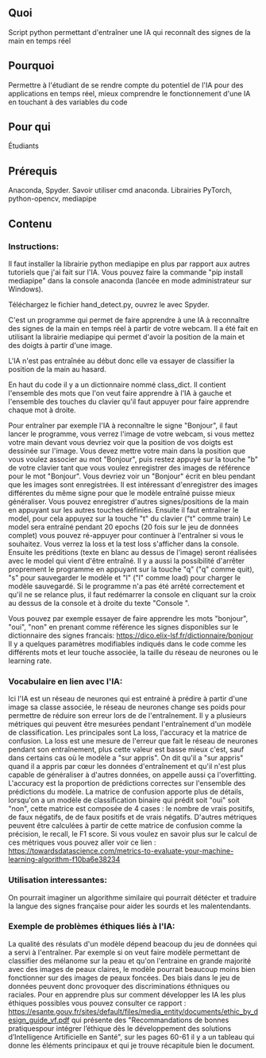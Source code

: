 ## Quoi
Script python permettant d'entraîner une IA qui reconnaît des signes de la main en temps réel 

## Pourquoi
Permettre à l'étudiant de se rendre compte du potentiel de l'IA pour des applications en temps réel, mieux comprendre le fonctionnement d'une IA en touchant à des variables du code

## Pour qui
Étudiants

## Prérequis 
Anaconda, Spyder. Savoir utiliser cmd anaconda. Librairies PyTorch, python-opencv, mediapipe

## Contenu

### Instructions:
Il faut installer la librairie python mediapipe en plus par rapport aux autres tutoriels que j'ai fait sur l'IA. Vous pouvez faire la commande "pip install mediapipe" dans la console anaconda (lancée en mode administrateur sur Windows).

Téléchargez le fichier hand_detect.py, ouvrez le avec Spyder.

C'est un programme qui permet de faire apprendre à une IA à reconnaître des signes de la main en temps réel à partir de votre webcam. Il a été fait en utilisant la librairie mediapipe qui permet d'avoir la position de la main et des doigts à partir d'une image.

L'IA n'est pas entraînée au début donc elle va essayer de classifier la position de la main au hasard.

En haut du code il y a un dictionnaire nommé class_dict. Il contient l'ensemble des mots que l'on veut faire apprendre à l'IA à gauche et l'ensemble des touches du clavier qu'il faut appuyer pour faire apprendre chaque mot à droite.

Pour entraîner par exemple l'IA à reconnaître le signe "Bonjour", il faut lancer le programme, vous verrez l'image de votre webcam, si vous mettez votre main devant vous devriez voir que la position de vos doigts est dessinée sur l'image. Vous devez mettre votre main dans la position que vous voulez associer au mot  "Bonjour", puis restez appuyé sur la touche "b" de votre clavier tant que vous voulez enregistrer des images de référence pour le mot "Bonjour". Vous devriez voir un "Bonjour" écrit en bleu pendant que les images sont enregistrées. Il est intéressant d'enregistrer des images différentes du même signe pour que le modèle entraîné puisse mieux généraliser. Vous pouvez enregistrer d'autres signes/positions de la main en appuyant sur les autres touches définies.
Ensuite il faut entraîner le model, pour cela appuyez sur la touche "t" du clavier ("t" comme train)
Le model sera entraîné pendant 20 epochs (20 fois sur le jeu de données complet) vous pouvez ré-appuyer pour continuer à l'entraîner si vous le souhaitez. Vous verrez la loss et la test loss s'afficher dans la console. Ensuite les préditions (texte en blanc au dessus de l'image) seront réalisées avec le model qui vient d'être entraîné. 
Il y a aussi la possibilité d'arrêter proprement le programme en appuyant sur la touche "q" ("q" comme quit), "s" pour sauvegarder le modèle et "l" ("l" comme load) pour charger le modèle sauvegardé. Si le programme n'a pas été arrêté correctement et qu'il ne se relance plus, il faut redémarrer la console en cliquant sur la croix au dessus de la console et à droite du texte "Console ".

Vous pouvez par exemple essayer de faire apprendre les mots "bonjour", "oui", "non" en prenant comme référence les signes disponibles sur le dictionnaire des signes francais: https://dico.elix-lsf.fr/dictionnaire/bonjour
Il y a quelques paramètres modifiables indiqués dans le code comme les différents mots et leur touche associée, la taille du réseau de neurones ou le learning rate.

### Vocabulaire en lien avec l'IA:
Ici l'IA est un réseau de neurones qui est entrainé à prédire à partir d'une image sa classe associée, le réseau de neurones change ses poids pour permettre de réduire son erreur lors de de l'entraînement. Il y a plusieurs métriques qui peuvent être mesurées pendant l'entraînement d'un modèle de classification. Les principales sont La loss, l'accuracy et la matrice de confusion.
La loss est une mesure de l'erreur que fait le réseau de neurones pendant son entraînement, plus cette valeur est basse mieux c'est, sauf dans certains cas où le modèle a "sur appris". On dit qu'il a "sur appris" quand il a appris par cœur les données d'entraînement et qu'il n'est plus capable de généraliser à d'autres données, on appelle aussi ça l'overfitting. 
L'accuracy est la proportion de prédictions correctes sur l'ensemble des prédictions du modèle. La matrice de confusion apporte plus de détails, lorsqu'on a un modèle de classification binaire qui prédit soit "oui" soit "non", cette matrice est composée de 4 cases : le nombre de vrais positifs, de faux négatifs, de de faux positifs et de vrais négatifs. 
D'autres métriques peuvent être calculées à partir de cette matrice de confusion comme la précision, le recall, le F1 score. Si vous voulez en savoir plus sur le calcul de ces métriques vous pouvez aller voir ce lien : https://towardsdatascience.com/metrics-to-evaluate-your-machine-learning-algorithm-f10ba6e38234

### Utilisation interessantes:
On pourrait imaginer un algorithme similaire qui pourrait détécter et traduire la langue des signes française pour aider les sourds et les malentendants.

### Exemple de problèmes éthiques liés à l'IA:
La qualité des résulats d'un modèle dépend beacoup du jeu de données qui a servi à l'entraîner. Par exemple si on veut faire modèle permettant de classifier des mélanome sur la peau et qu'on l'entraine en grande majorité avec des images de peaux claires, le modèle pourrait beaucoup moins bien fonctionner sur des images de peaux foncées. Des biais dans le jeu de données peuvent donc provoquer des discriminations éthniques ou raciales.
Pour en apprendre plus sur comment développer les IA les plus éthiques possibles vous pouvez consulter ce rapport : https://esante.gouv.fr/sites/default/files/media_entity/documents/ethic_by_design_guide_vf.pdf
qui présente des "Recommandations de bonnes pratiquespour intégrer l’éthique dès le développement des solutions d’Intelligence Artificielle en Santé", sur les pages 60-61 il y a un tableau qui donne les éléments principaux et qui je trouve récapitule bien le document.


